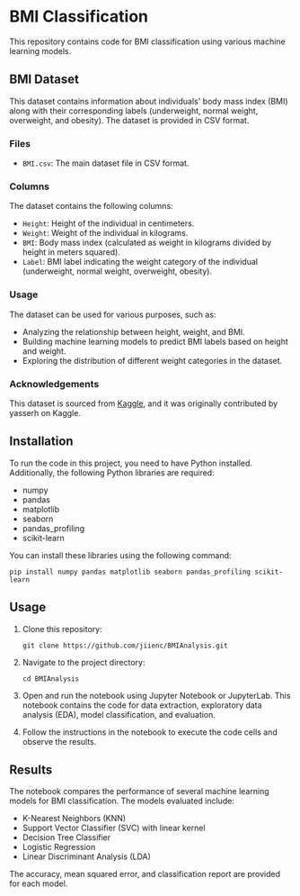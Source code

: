 # BMI Classification

This repository contains code for BMI classification using various machine learning models.

## BMI Dataset

This dataset contains information about individuals' body mass index (BMI) along with their corresponding labels (underweight, normal weight, overweight, and obesity). The dataset is provided in CSV format.

### Files

- `BMI.csv`: The main dataset file in CSV format.

### Columns

The dataset contains the following columns:

- `Height`: Height of the individual in centimeters.
- `Weight`: Weight of the individual in kilograms.
- `BMI`: Body mass index (calculated as weight in kilograms divided by height in meters squared).
- `Label`: BMI label indicating the weight category of the individual (underweight, normal weight, overweight, obesity).

### Usage

The dataset can be used for various purposes, such as:

- Analyzing the relationship between height, weight, and BMI.
- Building machine learning models to predict BMI labels based on height and weight.
- Exploring the distribution of different weight categories in the dataset.

### Acknowledgements

This dataset is sourced from [Kaggle](https://www.kaggle.com/datasets/yasserh/bmidataset), and it was originally contributed by yasserh on Kaggle.

## Installation

To run the code in this project, you need to have Python installed. Additionally, the following Python libraries are required:

- numpy
- pandas
- matplotlib
- seaborn
- pandas_profiling
- scikit-learn

You can install these libraries using the following command:

  ```shell
  pip install numpy pandas matplotlib seaborn pandas_profiling scikit-learn
  ```    

## Usage

1. Clone this repository:

    ```shell
    git clone https://github.com/jiienc/BMIAnalysis.git
    ```

2. Navigate to the project directory:

    ```shell
    cd BMIAnalysis
    ```

3. Open and run the notebook using Jupyter Notebook or JupyterLab. This notebook contains the code for data extraction, exploratory data analysis (EDA), model classification, and evaluation.

4. Follow the instructions in the notebook to execute the code cells and observe the results.

## Results

The notebook compares the performance of several machine learning models for BMI classification. The models evaluated include:

- K-Nearest Neighbors (KNN)
- Support Vector Classifier (SVC) with linear kernel
- Decision Tree Classifier
- Logistic Regression
- Linear Discriminant Analysis (LDA)

The accuracy, mean squared error, and classification report are provided for each model.

